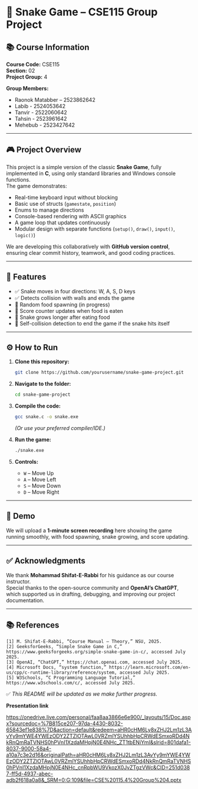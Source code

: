 # 🐍 Snake Game – CSE115 Group Project

## 📚 Course Information

**Course Code:** CSE115\
**Section:** 02\
**Project Group:** 4

**Group Members:**

- Raonok Matabber – 2523862642
- Labib - 2524053642
- Tanvir - 2522060642
- Tahsin - 2523961642
- Mehebub - 2523427642

---

## 🎮 Project Overview

This project is a simple version of the classic **Snake Game**, fully implemented in **C**, using only standard libraries and Windows console functions.\
The game demonstrates:

- Real-time keyboard input without blocking
- Basic use of structs (`gamestate`, `position`)
- Enums to manage directions
- Console-based rendering with ASCII graphics
- A game loop that updates continuously
- Modular design with separate functions (`setup()`, `draw()`, `input()`, `logic()`)

We are developing this collaboratively with **GitHub version control**, ensuring clear commit history, teamwork, and good coding practices.

---

## 🚀 Features

- ✅ Snake moves in four directions: W, A, S, D keys
- ✅ Detects collision with walls and ends the game
- 🔄 Random food spawning (in progress)
- 🔄 Score counter updates when food is eaten
- 🔄 Snake grows longer after eating food
- 🔄 Self-collision detection to end the game if the snake hits itself

---

## ⚙️ How to Run

1. **Clone this repository:**

   ```bash
   git clone https://github.com/yourusername/snake-game-project.git
   ```

2. **Navigate to the folder:**

   ```bash
   cd snake-game-project
   ```

3. **Compile the code:**

   ```bash
   gcc snake.c -o snake.exe
   ```

   *(Or use your preferred compiler/IDE.)*

4. **Run the game:**

   ```bash
   ./snake.exe
   ```

5. **Controls:**

   - `W` – Move Up
   - `A` – Move Left
   - `S` – Move Down
   - `D` – Move Right

---

## 📸 Demo

We will upload a **1-minute screen recording** here showing the game running smoothly, with food spawning, snake growing, and score updating.

---

## ✅ Acknowledgments

We thank **Mohammad Shifat-E-Rabbi** for his guidance as our course instructor.\
Special thanks to the open-source community and **OpenAI’s ChatGPT**, which supported us in drafting, debugging, and improving our project documentation.

---

## 📚 References

```
[1] M. Shifat-E-Rabbi, “Course Manual – Theory,” NSU, 2025.
[2] GeeksforGeeks, “Simple Snake Game in C,” https://www.geeksforgeeks.org/simple-snake-game-in-c/, accessed July 2025.
[3] OpenAI, “ChatGPT,” https://chat.openai.com, accessed July 2025.
[4] Microsoft Docs, “system function,” https://learn.microsoft.com/en-us/cpp/c-runtime-library/reference/system, accessed July 2025.
[5] W3Schools, “C Programming Language Tutorial,” https://www.w3schools.com/c/, accessed July 2025.
```

✅ *This README will be updated as we make further progress.*

**Presentation link**

https://onedrive.live.com/personal/faa8aa3866e6e900/_layouts/15/Doc.aspx?sourcedoc=%7B815ce207-97da-4430-8032-65843ef1e838%7D&action=default&redeem=aHR0cHM6Ly8xZHJ2Lm1zL3AvYy9mYWE4YWEzODY2ZTZlOTAwL0VRZmlYSUhhbHpCRWdESmxoRDd4NkRnQmRaTVNHS0hPVnI1XzdaMHpjN0E4NHc_ZT1tbENiYmI&slrid=801dafa1-8037-9000-58a4-a10a7c3e2d16&originalPath=aHR0cHM6Ly8xZHJ2Lm1zL3AvYy9mYWE4YWEzODY2ZTZlOTAwL0VRZmlYSUhhbHpCRWdESmxoRDd4NkRnQmRaTVNHS0hPVnI1XzdaMHpjN0E4NHc_cnRpbWU9VkozX0JvZTgzVWc&CID=251d0387-ff5d-4937-abec-adb2f618a0a8&_SRM=0:G:109&file=CSE%20115.4%20Group%204.pptx

